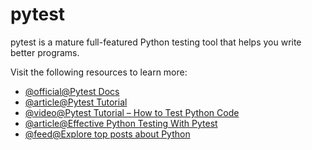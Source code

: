 # pytest

pytest is a mature full-featured Python testing tool that helps you write better programs.

Visit the following resources to learn more:

- [@official@Pytest Docs](https://docs.pytest.org/)
- [@article@Pytest Tutorial](https://www.tutorialspoint.com/pytest/index.htm)
- [@video@Pytest Tutorial – How to Test Python Code](https://www.youtube.com/watch?v=cHYq1MRoyI0)
- [@article@Effective Python Testing With Pytest](https://realpython.com/pytest-python-testing/)
- [@feed@Explore top posts about Python](https://app.daily.dev/tags/python?ref=roadmapsh)
